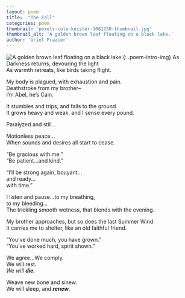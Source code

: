 ```yaml
---
layout: poem
title:  "The Fall"
categories: poem
thumbnail: 'pexels-cole-keister-3081750-thumbnail.jpg'
thumbnail_alt: 'A golden brown leaf floating on a black lake.'
author: 'Uriel Frazier'
---
```

![A golden brown leaf floating on a black lake.]({{site.url}}/{{site.images_path}}pexels-cole-keister-3081750-small.jpg){: .poem-intro-img}
As Darkness returns, devouring the light  
As warmth retreats, like birds taking flight.

My body is plagued, with exhaustion and pain.  
Deathstroke from my brother–  
I’m Abel, he’s Cain.

It stumbles and trips, and falls to the ground.  
It grows heavy and weak, and I sense every pound.

Paralyzed and still...  

Motionless peace...  
When sounds and desires all start to cease.

“Be gracious with me.”  
“Be patient...and kind.” 

“I’ll be strong again, bouyant...  
and ready...  
with time.”

I listen and pause...to my breathing,  
to my bleeding...  
The trickling smooth wetness, that blends with the evening.

My brother approaches, but so does the last Summer Wind.  
It carries me to shelter, like an old faithful friend.

“You’ve done much, you have grown.”  
“You’ve worked hard, spirit shown.”

We agree...We comply.  
We will rest.  
*We will* ***die.***

Weave new bone and sinew.  
We will sleep, and ***renew***.
